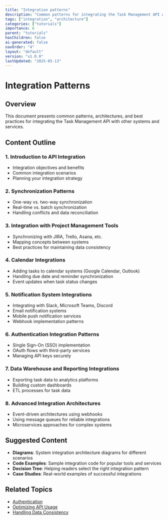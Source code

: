 ```yaml
---
title: "Integration patterns"
description: "Common patterns for integrating the Task Management API with other systems and services."
tags: ["integration", "architecture"]
categories: ["tutorials"]
importance: 6
parent: "tutorials"
hasChildren: false
ai-generated: false
navOrder: "4"
layout: "default"
version: "v1.0.0"
lastUpdated: "2025-05-13"
---
```


# Integration Patterns

## Overview

This document presents common patterns, architectures, and best practices for integrating the Task Management API with other systems and services.

## Content Outline

### 1. Introduction to API Integration
- Integration objectives and benefits
- Common integration scenarios
- Planning your integration strategy

### 2. Synchronization Patterns
- One-way vs. two-way synchronization
- Real-time vs. batch synchronization
- Handling conflicts and data reconciliation

### 3. Integration with Project Management Tools
- Synchronizing with JIRA, Trello, Asana, etc.
- Mapping concepts between systems
- Best practices for maintaining data consistency

### 4. Calendar Integrations
- Adding tasks to calendar systems (Google Calendar, Outlook)
- Handling due date and reminder synchronization
- Event updates when task status changes

### 5. Notification System Integrations
- Integrating with Slack, Microsoft Teams, Discord
- Email notification systems
- Mobile push notification services
- Webhook implementation patterns

### 6. Authentication Integration Patterns
- Single Sign-On (SSO) implementation
- OAuth flows with third-party services
- Managing API keys securely

### 7. Data Warehouse and Reporting Integrations
- Exporting task data to analytics platforms
- Building custom dashboards
- ETL processes for task data

### 8. Advanced Integration Architectures
- Event-driven architectures using webhooks
- Using message queues for reliable integrations
- Microservices approaches for complex systems

## Suggested Content

- **Diagrams**: System integration architecture diagrams for different scenarios
- **Code Examples**: Sample integration code for popular tools and services
- **Decision Tree**: Helping readers select the right integration pattern
- **Case Studies**: Real-world examples of successful integrations

## Related Topics
- [Authentication](/getting-started/authentication.md)
- [Optimizing API Usage](/advanced/optimizing-api-usage.md)
- [Handling Data Consistency](/advanced/handling-data-consistency.md)


